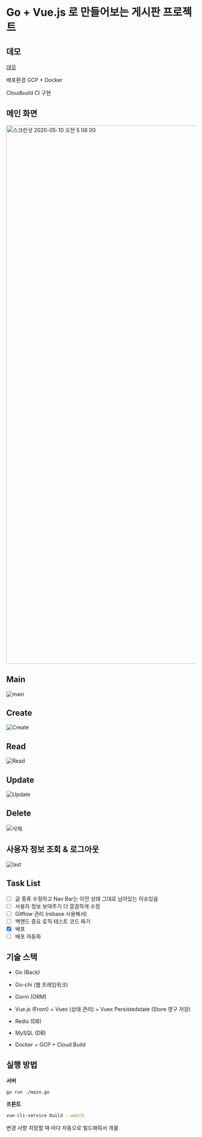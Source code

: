 # Go + Vue.js 로 만들어보는 게시판 프로젝트

## 데모

[데모](http://34.67.130.46:9090/)

배포환경 GCP + Docker

Cloudbuild CI 구현

## 메인 화면

<img width="1429" alt="스크린샷 2020-05-10 오전 5 08 00" src="https://user-images.githubusercontent.com/43809168/81484159-839f2100-927e-11ea-9f7a-6b5567876193.png">

## Main

![main](https://user-images.githubusercontent.com/43809168/81484162-8863d500-927e-11ea-87f9-0a7d18974333.gif)

## Create

![Create](https://user-images.githubusercontent.com/43809168/81484232-e690b800-927e-11ea-86cc-bd9996e15529.gif)

## Read

![Read](https://user-images.githubusercontent.com/43809168/81484234-e85a7b80-927e-11ea-896e-433d34c099bb.gif)

## Update

![Update](https://user-images.githubusercontent.com/43809168/81484281-4edf9980-927f-11ea-91cd-95227c2ddb60.gif)

## Delete

![삭제](https://user-images.githubusercontent.com/43809168/81484238-edb7c600-927e-11ea-8b69-1f033cb4993c.gif)

## 사용자 정보 조회 & 로그아웃

![last](https://user-images.githubusercontent.com/43809168/81484241-f3151080-927e-11ea-912c-a2b1a22278ff.gif)

## Task List

- [ ] 글 종류 수정하고 Nav Bar는 이전 상태 그대로 남아있는 이슈있음
- [ ] 사용자 정보 보여주기 더 깔끔하게 수정
- [ ] Gitflow 관리 (rebase 사용해서)
- [ ] 백엔드 중요 로직 테스트 코드 짜기
- [X] 배포
- [ ] 배포 자동화

## 기술 스택

- Go (Back)

- Go-chi (웹 프레임워크)

- Gorm (ORM)

- Vue.js (Front) + Vuex (상태 관리) + Vuex Persistedstate (Store 영구 저장)

- Redis (DB)

- MySQL (DB)

- Docker + GCP + Cloud Build

## 실행 방법

**서버**

```bash
go run ./main.go
```

**프론트**

```bash
vue-cli-service build --watch
```

변경 사항 저장할 때 마다 자동으로 빌드해줘서 개꿀
